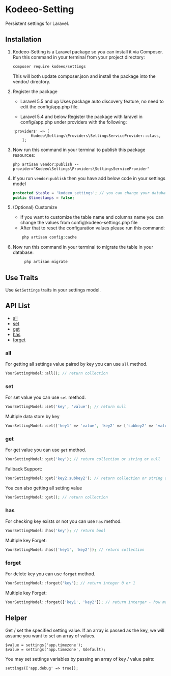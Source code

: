 # Kodeeo-Setting
Persistent settings for Laravel.

## Installation

1. Kodeeo-Setting is a Laravel package so you can install it via Composer. Run this command in your terminal from your project directory:

    ```sh
    composer require kodeeo/settings
    ```
    This will both update composer.json and install the package into the vendor/ directory.

2. Register the package
    * Laravel 5.5 and up Uses package auto discovery feature, no need to edit the config/app.php file.

    * Laravel 5.4 and below Register the package with laravel in config/app.php under providers with the following:
    ```
    'providers' => [
            Kodeeo\Settings\Providers\SettingsServiceProvider::class,
        ];
    ```

3. Now run this command in your terminal to publish this package resources:

    ```
    php artisan vendor:publish --provider="Kodeeo\Settings\Providers\SettingsServiceProvider"
    ```
4. If you run `vendor:publish` then you have add below code in your settings model 
    ```php
    protected $table = 'kodeeo_settings'; // you can change your database table name.
    public $timestamps = false;
    ``` 
5. (Optional) Customize
    * If you want to customize the table name and columns name you can change the values from config\kodeeo-settings.php file
    * After that to reset the configuration values please run this command:
    ```php
        php artisan config:cache
    ``` 
6. Now run this command in your terminal to migrate the table in your database:
    ```php
         php artisan migrate
    ``` 
    
## Use Traits
Use `GetSettings` traits in your settings model.

## API List
- [all](https://github.com/kodeeo/settings#all)
- [set](https://github.com/kodeeo/settings#set)
- [get](https://github.com/kodeeo/settings#get)
- [has](https://github.com/kodeeo/settings#has)
- [forget](https://github.com/kodeeo/settings#current)

### all

For getting all settings value paired by key you can use `all` method.

```php
YourSettingModel::all(); // return collection
```

### set

For set value you can use `set` method.

```php
YourSettingModel::set('key', 'value'); // return null
```
Multiple data store by key
```php
YourSettingModel::set(['key1' => 'value', 'key2' => ['subkey2' => 'value-of-subkey2'] ]); // return null
```

### get

For get value you can use `get` method.

```php
YourSettingModel::get('key'); // return collection or string or null
```
Fallback Support:
```php
YourSettingModel::get('key2.subkey2'); // return collection or string or null
```
You can also getting all setting value
```php
YourSettingModel::get(); // return collection
```

### has 
For checking key exists or not you can use `has` method.

```php
YourSettingModel::has('key'); // return bool
```
Multiple key Forget:
```php
YourSettingModel::has(['key1', 'key2']); // return collection
```

### forget

For delete key you can use `forget` method.

```php
YourSettingModel::forget('key'); // return integer 0 or 1
```
Multiple key Forget:
```php
YourSettingModel::forget(['key1', 'key2']); // return interger - how many key successfully delete.
```

## Helper
Get / set the specified setting value. If an array is passed as the key, we will assume you want to set an array of values.

```
$value = settings('app.timezone');
$value = settings('app.timezone', $default);
```
You may set settings variables by passing an array of key / value pairs:
```
settings(['app.debug' => true]);
```

